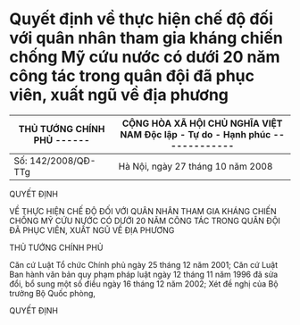 # Quyết định về thực hiện chế độ đối với quân nhân tham gia kháng chiến chống Mỹ cứu nước có dưới 20 năm công tác trong quân đội đã phục viên, xuất ngũ về địa phương

| THỦ TƯỚNG CHÍNH PHỦ ------ | CỘNG HÒA XÃ HỘI CHỦ NGHĨA VIỆT NAM Độc lập - Tự do - Hạnh phúc ------------- |
|---|---|
| Số: 142/2008/QĐ-TTg | Hà Nội, ngày 27 tháng 10 năm 2008 |

QUYẾT ĐỊNH

VỀ THỰC HIỆN CHẾ ĐỘ ĐỐI VỚI QUÂN NHÂN THAM GIA KHÁNG CHIẾN CHỐNG MỸ CỨU NƯỚC CÓ DƯỚI 20 NĂM CÔNG TÁC TRONG QUÂN ĐỘI ĐÃ PHỤC VIÊN, XUẤT NGŨ VỀ ĐỊA PHƯƠNG

THỦ TƯỚNG CHÍNH PHỦ

Căn cứ Luật Tổ chức Chính phủ ngày 25 tháng 12 năm 2001; Căn cứ Luật Ban hành văn bản quy phạm pháp luật ngày 12 tháng 11 năm 1996 đã sửa đổi, bổ sung một số điều ngày 16 tháng 12 năm 2002; Xét đề nghị của Bộ trưởng Bộ Quốc phòng,

QUYẾT ĐỊNH